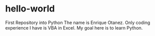 # hello-world
First Repository into Python
The name is Enrique Otanez. Only coding experience I have is VBA in Excel. My goal here is to learn Python. 
